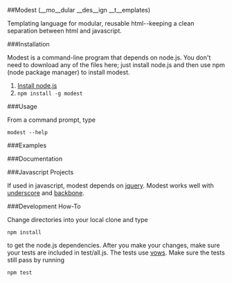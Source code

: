 ##Modest 
(__mo__dular __des__ign __t__emplates)

Templating language for modular, reusable html--keeping a clean separation between html and javascript.

###Installation

Modest is a command-line program that depends on node.js.  You don't need to download any of the files here; just install node.js and then use npm (node package manager) to install modest.

1. [Install node.js](http://nodejs.org/#download)
2. ``npm install -g modest``

###Usage

From a command prompt, type

    modest --help

###Examples

###Documentation

###Javascript Projects

If used in javascript, modest depends on [jquery](http://jquery.com).  Modest works well with [underscore](https://github.com/documentcloud/underscore) and [backbone](https://github.com/documentcloud/backbone).

###Development How-To

Change directories into your local clone and type

    npm install

to get the node.js dependencies.  After you make your changes, make sure your tests are included in test/all.js.  The tests use [vows](http://vowsjs.org).  Make sure the tests still pass by running

    npm test

